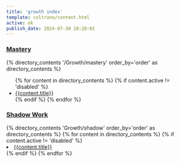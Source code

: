 ```yaml
---
title: 'growth index'
template: coltrane/content.html
active: ok
publish_date: 2024-07-30 20:20:01
---
```


<h3><a href="/Growth/mastery/">Mastery</a></h3>
{% directory_contents '/Growth/mastery' order_by='order' as directory_contents %}
<ul>
{% for content in  directory_contents %}
    {% if content.active != 'disabled' %}
    <li><a href="/{{content.slug}}/"
    >{{content.title}}
    </a></li>
    {% endif %}
    {% endfor %}
</ul>

<h3><a href="/Growth/shadow/">Shadow Work</a></h3>
{% directory_contents 'Growth/shadow' order_by='order' as directory_contents %}
{% for content in  directory_contents %}
    {% if content.active != 'disabled' %}
    <li><a href="/{{content.slug}}/"
    >{{content.title}}
    </a></li>
    {% endif %}
    {% endfor %}
</ul>
